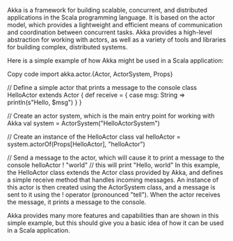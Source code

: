 Akka is a framework for building scalable, concurrent, and distributed applications in the Scala programming language. It is based on the actor model, which provides a lightweight and efficient means of communication and coordination between concurrent tasks. Akka provides a high-level abstraction for working with actors, as well as a variety of tools and libraries for building complex, distributed systems.

Here is a simple example of how Akka might be used in a Scala application:

Copy code
import akka.actor.{Actor, ActorSystem, Props}

// Define a simple actor that prints a message to the console
class HelloActor extends Actor {
def receive = {
case msg: String => println(s"Hello, $msg")
}
}

// Create an actor system, which is the main entry point for working with Akka
val system = ActorSystem("HelloActorSystem")

// Create an instance of the HelloActor class
val helloActor = system.actorOf(Props[HelloActor], "helloActor")

// Send a message to the actor, which will cause it to print a message to the console
helloActor ! "world" // this will print "Hello, world"
In this example, the HelloActor class extends the Actor class provided by Akka, and defines a simple receive method that handles incoming messages. An instance of this actor is then created using the ActorSystem class, and a message is sent to it using the ! operator (pronounced "tell"). When the actor receives the message, it prints a message to the console.

Akka provides many more features and capabilities than are shown in this simple example, but this should give you a basic idea of how it can be used in a Scala application.